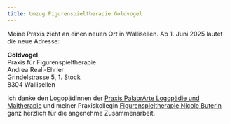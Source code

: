 ```yaml
---
title: Umzug Figurenspieltherapie Goldvogel
---
```

Meine Praxis zieht an einen neuen Ort in Wallisellen. Ab 1. Juni 2025 lautet die neue Adresse:

__Goldvogel__<br>
Praxis für Figurenspieltherapie<br>
Andrea Reali-Ehrler<br>
Grindelstrasse 5, 1. Stock<br>
8304 Wallisellen<br>

Ich danke den Logopädinnen der [Praxis PalabrArte Logopädie und Maltherapie](https://palabrarte.ch/) und meiner Praxiskollegin [Figurenspieltherapie Nicole Buterin](https://figurenspieltherapie-buterin.com/) ganz herzlich für die angenehme Zusammenarbeit. 

